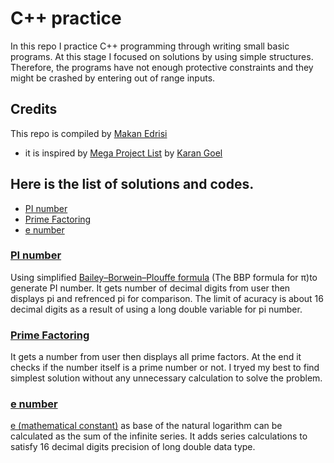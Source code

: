 C++ practice
=========

In this repo I practice C++ programming through writing small basic programs. At this stage I focused on solutions by using simple structures. Therefore, the programs have not enough protective constraints and they might be crashed by entering out of range inputs.

## Credits



This repo is compiled by [Makan Edrisi](https://github.com/makannew)
- it is inspired by [Mega Project List](https://github.com/karan/Projects/#mega-project-list) by [Karan Goel](https://github.com/karan)

## Here is the list of solutions and codes.
- [PI number](https://github.com/makannew/CPP-practice/blob/master/README.md#pi-number)
- [Prime Factoring](https://github.com/makannew/CPP-practice/blob/master/README.md#prime-factoring)
- [e number](https://github.com/makannew/CPP-practice/blob/master/README.md#e-number)

### [PI number](https://github.com/makannew/CPP-practice/blob/master/PI.cpp)
Using simplified [Bailey–Borwein–Plouffe formula](https://en.wikipedia.org/wiki/Bailey%E2%80%93Borwein%E2%80%93Plouffe_formula) (The BBP formula for π)to generate PI number. It gets number of decimal digits from user then displays pi and refrenced pi for comparison.
The limit of acuracy is about 16 decimal digits as a result of using a long double variable for pi number.

### [Prime Factoring](https://github.com/makannew/CPP-practice/blob/master/PrimeFactors.cpp)
It gets a number from user then displays all prime factors. At the end it checks if the number itself is a prime number or not. I tryed my best to find simplest solution without any unnecessary calculation to solve the problem.

### [e number](https://github.com/makannew/CPP-practice/blob/master/e%20number%20calculator.cpp)
[e (mathematical constant)](https://en.wikipedia.org/wiki/E_(mathematical_constant)) as base of the natural logarithm can be calculated as the sum of the infinite series. It adds series calculations to satisfy 16 decimal digits precision of long double data type.
      
